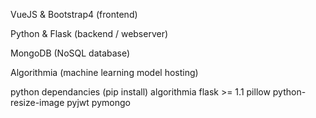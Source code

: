 VueJS & Bootstrap4 (frontend)

Python & Flask (backend / webserver)

MongoDB (NoSQL database)

Algorithmia (machine learning model hosting)

python dependancies (pip install)
algorithmia
flask >= 1.1
pillow
python-resize-image
pyjwt
pymongo